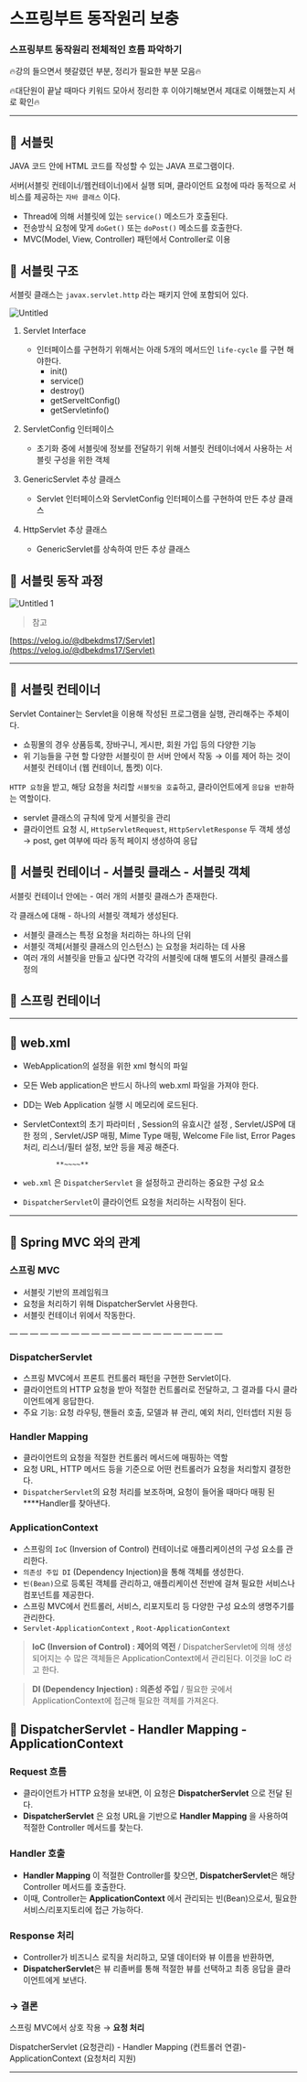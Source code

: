 # 스프링부트 동작원리 보충


### 스프링부트 동작원리 전체적인 흐름 파악하기

🔥강의 들으면서 헷갈렸던 부분, 정리가 필요한 부분 모음🔥

🔥대단원이 끝날 때마다 키워드 모아서 정리한 후 이야기해보면서 제대로 이해했는지 서로 확인🔥

---

## **🔹 서블릿**

JAVA 코드 안에 HTML 코드를 작성할 수 있는 JAVA 프로그램이다.

서버(서블릿 컨테이너/웹컨테이너)에서 실행 되며, 클라이언트 요청에 따라 동적으로 서비스를 제공하는
`자바 클래스` 이다.

- Thread에 의해 서블릿에 있는 `service()` 메소드가 호출된다.
- 전송방식 요청에 맞게 `doGet()` 또는 `doPost()` 메소드를 호출한다.
- MVC(Model, View, Controller) 패턴에서 Controller로 이용

## **🔹** 서블릿 구조

서블릿 클래스는 `javax.servlet.http` 라는 패키지 안에 포함되어 있다.

![Untitled](https://github.com/user-attachments/assets/5e8ae426-4ca4-4285-88ae-30b63b4332c2)

1. Servlet Interface
    - 인터페이스를 구현하기 위해서는 아래 5개의 메서드인 `life-cycle` 를 구현 해야한다.
        - init()
        - service()
        - destroy()
        - getServeltConfig()
        - getServletinfo()

1. ServletConfig 인터페이스
    - 초기화 중에 서블릿에 정보를 전달하기 위해 서블릿 컨테이너에서 사용하는 서블릿 구성을 위한 객체

1. GenericServlet 추상 클래스
    - Servlet 인터페이스와 ServletConfig 인터페이스를 구현하여 만든 추상 클래스

1. HttpServlet 추상 클래스
    - GenericServlet를 상속하여 만든 추상 클래스

## **🔹** 서블릿 동작 과정

![Untitled 1](https://github.com/user-attachments/assets/51f682c0-818f-4135-96d5-4cb0900a5bbc)

> 참고
> 

[https://velog.io/@dbekdms17/Servlet](https://velog.io/@dbekdms17/Servlet)

---

## **🔹 서블릿 컨테이너**

Servlet Container는 Servlet을 이용해 작성된 프로그램을 실행, 관리해주는 주체이다.

- 쇼핑몰의 경우 상품등록, 장바구니, 게시판, 회원 가입 등의 다양한 기능
- 위 기능들을 구현 할 다양한 서블릿이 한 서버 안에서 작동
→ 이를 제어 하는 것이 서블릿 컨테이너 (웹 컨테이너, 톰켓) 이다.

`HTTP 요청`을 받고, 해당 요청을 처리할 `서블릿을 호출`하고, 클라이언트에게 `응답을 반환`하는 역할이다. 

- servlet 클래스의 규칙에 맞게 서블릿을 관리
- 클라이언트 요청 시, `HttpServletRequest`, `HttpServletResponse` 두 객체 생성 
→ post, get 여부에 따라 동적 페이지 생성하여 응답

## **🔹 서블릿 컨테이너 - 서블릿 클래스 - 서블릿 객체**

서블릿 컨테이너 안에는 - 여러 개의 서블릿 클래스가 존재한다. 

각 클래스에 대해 - 하나의 서블릿 객체가 생성된다.

- 서블릿 클래스는 특정 요청을 처리하는 하나의 단위
- 서블릿 객체(서블릿 클래스의 인스턴스) 는 요청을 처리하는 데 사용
- 여러 개의 서블릿을 만들고 싶다면 각각의 서블릿에 대해 별도의 서블릿 클래스를 정의

## **🔹 스프링 컨테이너**

---

## **🔹 web.xml**

- WebApplication의 설정을 위한 xml 형식의 파일
- 모든 Web application은 반드시 하나의 web.xml 파일을 가져야 한다.
- DD는 Web Application 실행 시 메모리에 로드된다.
- ServletContext의 초기 파라미터 , Session의 유효시간 설정 , Servlet/JSP에 대한 정의 , Servlet/JSP 매핑, Mime Type 매핑, Welcome File list, Error Pages 처리, 리스너/필터 설정, 보안 등을 제공 해준다.

              **~~~~**

- `web.xml` 은 `DispatcherServlet` 을 설정하고 관리하는 중요한 구성 요소
- `DispatcherServlet`이 클라이언트 요청을 처리하는 시작점이 된다.

---

## **🔹 Spring MVC 와의 관계**

### **스프링 MVC**

- 서블릿 기반의 프레임워크
- 요청을 처리하기 위해 DispatcherServlet 사용한다.
- 서블릿 컨테이너 위에서 작동한다.

— — — — — — — — — — — — — — — — — — — — —

### **DispatcherServlet**

- 스프링 MVC에서 프론트 컨트롤러 패턴을 구현한 Servlet이다.
- 클라이언트의 HTTP 요청을 받아 적절한 컨트롤러로 전달하고, 그 결과를 다시 클라이언트에게 응답한다.
- 주요 기능: 요청 라우팅, 핸들러 호출, 모델과 뷰 관리, 예외 처리, 인터셉터 지원 등

### **Handler Mapping**

- 클라이언트의 요청을 적절한 컨트롤러 메서드에 매핑하는 역할
- 요청 URL, HTTP 메서드 등을 기준으로 어떤 컨트롤러가 요청을 처리할지 결정한다.
- `DispatcherServlet`의 요청 처리를 보조하며, 요청이 들어올 때마다 매핑 된 ****Handler를 찾아낸다.

### **ApplicationContext**

- 스프링의 `IoC` (Inversion of Control) 컨테이너로 애플리케이션의 구성 요소를 관리한다.
- `의존성 주입 DI` (Dependency Injection)을 통해 객체를 생성한다.
- `빈(Bean)`으로 등록된 객체를 관리하고, 애플리케이션 전반에 걸쳐 필요한 서비스나 컴포넌트를 제공한다.
- 스프링 MVC에서 컨트롤러, 서비스, 리포지토리 등 다양한 구성 요소의 생명주기를 관리한다.
- `Servlet-ApplicationContext` , `Root-ApplicationContext`

> **IoC (Inversion of Control) : 제어의 역전**  /
DispatcherServlet에 의해 생성되어지는 수 많은 객체들은 ApplicationContext에서 관리된다. 
이것을 IoC 라고 한다.
> 

> **DI (Dependency Injection) : 의존성 주입** /
필요한 곳에서 ApplicationContext에 접근해 필요한 객체를 가져온다.
> 

## **🔹 DispatcherServlet - Handler Mapping - ApplicationContext**

### **Request 흐름**

- 클라이언트가 HTTP 요청을 보내면, 이 요청은 **DispatcherServlet** 으로 전달 된다.
- **DispatcherServlet** 은 요청 URL을 기반으로 **Handler Mapping** 을 사용하여 적절한 Controller 메서드를 찾는다.

### Handler 호출

- **Handler Mapping** 이 적절한 Controller를 찾으면, **DispatcherServlet**은 해당 Controller 메서드를 호출한다.
- 이때, Controller는 **ApplicationContext** 에서 관리되는 빈(Bean)으로서, 필요한 서비스/리포지토리에 접근 가능하다.

### Response 처리

- Controller가 비즈니스 로직을 처리하고, 모델 데이터와 뷰 이름을 반환하면,
- **DispatcherServlet**은 뷰 리졸버를 통해 적절한 뷰를 선택하고 최종 응답을 클라이언트에게 보낸다.

### → 결론

스프링 MVC에서 상호 작용 → **요청 처리**

DispatcherServlet (요청관리) - Handler Mapping (컨트롤러 연결)- ApplicationContext  (요청처리 지원)

---
